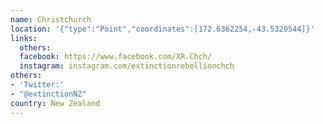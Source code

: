 ```yaml
---
name: Christchurch
location: '{"type":"Point","coordinates":[172.6362254,-43.5320544]}'
links:
  others: 
  facebook: https://www.facebook.com/XR.Chch/
  instagram: instagram.com/extinctionrebellionchch
others:
- 'Twitter:'
- "@extinctionNZ"
country: New Zealand
---
```

